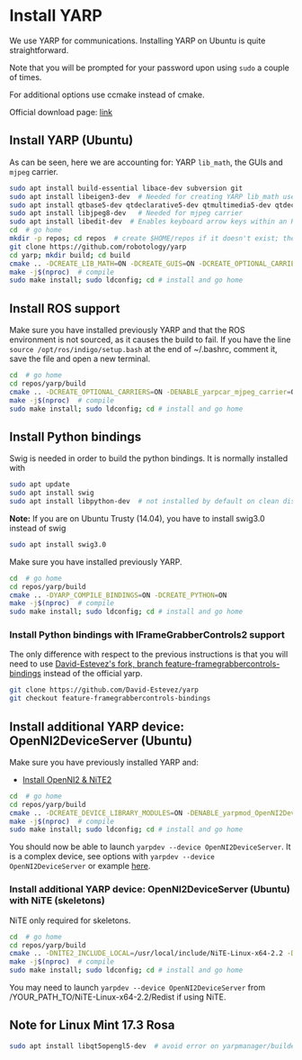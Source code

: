 # Install YARP

We use YARP for communications. Installing YARP on Ubuntu is quite straightforward.

Note that you will be prompted for your password upon using `sudo` a couple of times. 

For additional options use ccmake instead of cmake.

Official download page: [link](http://www.yarp.it/) 

## Install YARP (Ubuntu)

As can be seen, here we are accounting for: YARP `lib_math`, the GUIs and `mjpeg` carrier.

```bash
sudo apt install build-essential libace-dev subversion git
sudo apt install libeigen3-dev  # Needed for creating YARP lib_math used for kinematics, etc.
sudo apt install qtbase5-dev qtdeclarative5-dev qtmultimedia5-dev qtdeclarative5-qtquick2-plugin qtdeclarative5-window-plugin qtdeclarative5-qtmultimedia-plugin qtdeclarative5-controls-plugin qtdeclarative5-dialogs-plugin libqt5svg5
sudo apt install libjpeg8-dev   # Needed for mjpeg carrier
sudo apt install libedit-dev  # Enables keyboard arrow keys within an RPC communication channel via terminal
cd  # go home
mkdir -p repos; cd repos  # create $HOME/repos if it doesn't exist; then, enter it
git clone https://github.com/robotology/yarp
cd yarp; mkdir build; cd build
cmake .. -DCREATE_LIB_MATH=ON -DCREATE_GUIS=ON -DCREATE_OPTIONAL_CARRIERS=ON -DENABLE_yarpcar_mjpeg=ON # configure
make -j$(nproc)  # compile
sudo make install; sudo ldconfig; cd # install and go home
```


## Install ROS support

Make sure you have installed previously YARP and that the ROS environment is not sourced, as it causes the build to fail.
If you have the line `source /opt/ros/indigo/setup.bash` at the end of ~/.bashrc, comment it, save the file and open a new terminal.

```bash
cd  # go home
cd repos/yarp/build
cmake .. -DCREATE_OPTIONAL_CARRIERS=ON -DENABLE_yarpcar_mjpeg_carrier=ON -DENABLE_yarpcar_tcpros_carrier=ON -DENABLE_yarpcar_xmlrpc_carrier=ON
make -j$(nproc)  # compile
sudo make install; sudo ldconfig; cd # install and go home
```


## Install Python bindings

Swig is needed in order to build the python bindings. It is normally installed with
```bash
sudo apt update
sudo apt install swig
sudo apt install libpython-dev  # not installed by default on clean distros
```

**Note:** If you are on Ubuntu Trusty (14.04), you have to install swig3.0 instead of swig
```bash
sudo apt install swig3.0
```

Make sure you have installed previously YARP.
```bash
cd  # go home
cd repos/yarp/build
cmake .. -DYARP_COMPILE_BINDINGS=ON -DCREATE_PYTHON=ON
make -j$(nproc)  # compile
sudo make install; sudo ldconfig; cd # install and go home
```

### Install Python bindings with IFrameGrabberControls2 support

The only difference with respect to the previous instructions is that you will need to use [David-Estevez's fork, branch feature-framegrabbercontrols-bindings](https://github.com/David-Estevez/yarp/tree/feature-framegrabbercontrols-bindings) instead of the official yarp.

```bash
git clone https://github.com/David-Estevez/yarp
git checkout feature-framegrabbercontrols-bindings
```

## Install additional YARP device: OpenNI2DeviceServer (Ubuntu)

Make sure you have previously installed YARP and:
 
- [Install OpenNI2 & NiTE2](install-openni-nite.md)

```bash
cd  # go home
cd repos/yarp/build
cmake .. -DCREATE_DEVICE_LIBRARY_MODULES=ON -DENABLE_yarpmod_OpenNI2DeviceServer=ON -DENABLE_yarpmod_OpenNI2DeviceClient=ON -DOpenNI2_INCLUDE_DIR=/usr/local/include/OpenNI2/ -DOpenNI2_LIBRARY=/usr/local/lib/libOpenNI2.so
make -j$(nproc)  # compile
sudo make install; sudo ldconfig; cd # install and go home
```
You should now be able to launch `yarpdev --device OpenNI2DeviceServer`. It is a complex device, see options with `yarpdev --device OpenNI2DeviceServer` or example [here](https://github.com/roboticslab-uc3m/teo-configuration-files/blob/ee168eaf61454113b1ac7113fbb24e10af679bc3/share/teoBase/scripts/teoBase.xml#L35-L36).

### Install additional YARP device: OpenNI2DeviceServer (Ubuntu) with NiTE (skeletons)
NiTE only required for skeletons.
```bash
cd  # go home
cd repos/yarp/build
cmake .. -DNITE2_INCLUDE_LOCAL=/usr/local/include/NiTE-Linux-x64-2.2 -DNITE2_LIBRARY=/usr/local/lib/libNiTE2.so
make -j$(nproc)  # compile
sudo make install; sudo ldconfig; cd # install and go home
```
You may need to launch `yarpdev --device OpenNI2DeviceServer` from /YOUR_PATH_TO/NiTE-Linux-x64-2.2/Redist if using NiTE.

## Note for Linux Mint 17.3 Rosa
```bash
sudo apt install libqt5opengl5-dev  # avoid error on yarpmanager/builder GUI
```

